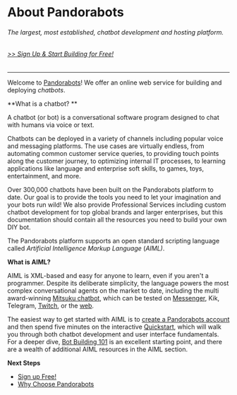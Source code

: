# About Pandorabots

###### The largest, most established, chatbot development and hosting platform.

###### [&gt;&gt; Sign Up & Start Building for Free!](https://pandorabots.com)

---

Welcome to [Pandorabots](https://www.pandorabots.com)! We offer an online web service for building and deploying _chatbots_.

**What is a chatbot? **

A chatbot \(or bot\) is a conversational software program designed to chat with humans via voice or text.

Chatbots can be deployed in a variety of channels including popular voice and messaging platforms. The use cases are virtually endless, from automating common customer service queries, to providing touch points along the customer journey, to optimizing internal IT processes, to learning applications like language and enterprise soft skills, to games, toys, entertainment, and more.

Over 300,000 chatbots have been built on the Pandorabots platform to date. Our goal is to provide the tools you need to let your imagination and your bots run wild! We also provide Professional Services including custom chatbot development for top global brands and larger enterprises, but this documentation should contain all the resources you need to build your own DIY bot.

The Pandorabots platform supports an open standard scripting language called _Artificial Intelligence Markup Language_ \(_AIML\)_.

**What is AIML?**

AIML is XML-based and easy for anyone to learn, even if you aren't a programmer. Despite its deliberate simplicity, the language powers the most complex conversational agents on the market to date, including the multi award-winning [Mitsuku chatbot](https://en.wikipedia.org/wiki/Mitsuku), which can be tested on [Messenger](https://www.messenger.com/t/47719737069), Kik, Telegram, [Twitch](https://go.twitch.tv/mitsuku_irl), or the [web](http://www.mitsuku.com/).

The easiest way to get started with AIML is to [create a Pandorabots account](https://www.pandorabots.com) and then spend five minutes on the interactive [Quickstart](/building-bots/quickstart.md), which will walk you through both chatbot development and user interface fundamentals. For a deeper dive, [Bot Building 101](/building-bots/tutorial-building-bots-on-the-pandorabots-platform.md) is an excellent starting point, and there are a wealth of additional AIML resources in the AIML section.

**Next Steps**

* [Sign up Free!](https://pandorabots.com)
* [Why Choose Pandorabots](/feature-comparison.md)



